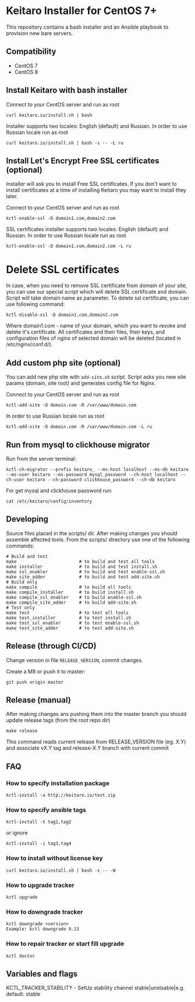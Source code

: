 # Keitaro Installer for CentOS 7+

This repository contains a bash installer and an Ansible playbook to provision new bare servers.

## Compatibility
 - CentOS 7
 - CentOS 8

## Install Keitaro with bash installer

Connect to your CentOS server and run as root

    curl keitaro.io/install.sh | bash

Installer supports two locales: English (default) and Russian. In order to use Russian locale run as root

    curl keitaro.io/install.sh | bash -s -- -L ru

## Install Let's Encrypt Free SSL certificates (optional)

Installer will ask you to install Free SSL certificates. If you don't want to install certificates at a time of
installing Keitaro you may want to install they later.

Connect to your CentOS server and run as root

    kctl-enable-ssl -D domain1.com,domain2.com

SSL certificates installer supports two locales: English (default) and Russian. In order to use Russian locale
run as root

    kctl-enable-ssl -D domain1.com,domain2.com -L ru


# Delete SSL certificates

In case, when you need to remove SSL certificate from domain of your site, you can use our special script which will delete SSL certificate and domain. Script will take domain name as parameter. To delete ssl certificate, you can use following command:

    kctl-disable-ssl -D domain1.com,domain2.com

Where domain1.com - name of your domain, which you want to revoke and delete it's certificate. All certificates and their files, their keys, and configuration files of nginx of selected domain will be deleted (located in /etc/nginx/conf.d/).


## Add custom php site (optional)

You can add new php site with `add-site.sh` script. Script asks you new site params (domain, site root) and
generates config file for Nginx.

Connect to your CentOS server and run as root

    kctl-add-site -D domain.com -R /var/www/domain.com

In order to use Russian locale run as root

    kctl-add-site -D domain.com -R /var/www/domain.com -L ru

## Run from mysql to clickhouse migrator

Run from the server terminal:

    kctl-ch-migrator --prefix keitaro_ --ms-host localhost --ms-db keitaro --ms-user keitaro --ms-password mysql_password --ch-host localhost --ch-user keitaro --ch-password clickhouse_password --ch-db keitaro

For get mysql and clickhouse password run:

    cat /etc/keitaro/config/inventory

## Developing

Source files placed in the scripts/ dir. After making changes you should assemble affected tools.
From the scripts/ directory use one of the following commands:

    # Build and test
    make                        # to build and test all tools
    make installer              # to build and test install.sh
    make ssl_enabler            # to build and test enable-ssl.sh
    make site_adder             # to build and test add-site.sh
    # Build only
    make compile                # to build all tools
    make compile_installer      # to build install.sh
    make compile_ssl_enabler    # to build enable-ssl.sh
    make compile_site_adder     # to build add-site.sh
    # Test only
    make test                   # to test all tools
    make test_installer         # to test install.sh
    make test_ssl_enabler       # to test enable-ssl.sh
    make test_site_adder        # to test add-site.sh

## Release (through CI/CD)

Change version in file `RELEASE_VERSION`, commit changes.

Create a MR or push it to master:

    git push origin master

## Release (manual)

After making changes ans pushing them into the master branch you should update release tags (from the root repo dir)

    make release

This command reads current release from RELEASE_VERSION file (eg. X.Y) and associate vX.Y tag and release-X.Y branch with current commit

## FAQ

### How to specify installation package

    kctl-install -a http://keitaro.io/test.zip


### How to specify ansible tags

    kctl-install -t tag1,tag2

or ignore

    kctl-install -i tag3,tag4

### How to install without license key

    curl keitaro.io/install.sh | bash -s -- -W

### How to upgrade tracker

    kctl upgrade

### How to downgrade tracker

    kctl downgrade <version>
    Example: kctl downgrade 9.13

### How to repair  tracker or start fill upgrade

    kctl doctor

## Variables and flags

KCTL_TRACKER_STABILITY - SetUp stability channel stable|unstsable|e.g. default: stable 
